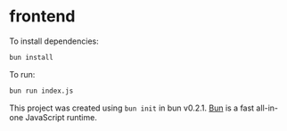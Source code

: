 # frontend

To install dependencies:

```bash
bun install
```

To run:

```bash
bun run index.js
```

This project was created using `bun init` in bun v0.2.1. [Bun](https://bun.sh) is a fast all-in-one JavaScript runtime.
